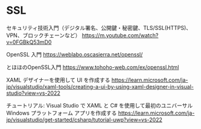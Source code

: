 # SSL
セキュリティ技術入門（デジタル署名、公開鍵・秘密鍵、TLS/SSL(HTTPS)、VPN、ブロックチェーンなど）
https://m.youtube.com/watch?v=0FGBkQ53mD0

OpenSSL 入門
https://weblabo.oscasierra.net/openssl/

とほほのOpenSSL入門
https://www.tohoho-web.com/ex/openssl.html

XAML デザイナーを使用して UI を作成する
https://learn.microsoft.com/ja-jp/visualstudio/xaml-tools/creating-a-ui-by-using-xaml-designer-in-visual-studio?view=vs-2022

チュートリアル: Visual Studio で XAML と C# を使用して最初のユニバーサル Windows プラットフォーム アプリを作成する
https://learn.microsoft.com/ja-jp/visualstudio/get-started/csharp/tutorial-uwp?view=vs-2022
